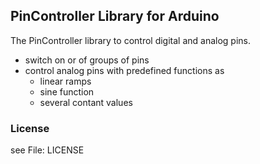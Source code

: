 ## PinController Library for Arduino 

The PinController library to control digital and analog pins.
- switch on or of groups of pins
- control analog pins with predefined functions as
  - linear ramps
  - sine function
  - several contant values


### License 

see File: LICENSE


